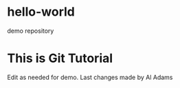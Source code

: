 # hello-world
demo repository
# This is Git Tutorial
Edit as needed for demo.
Last changes made by Al Adams
